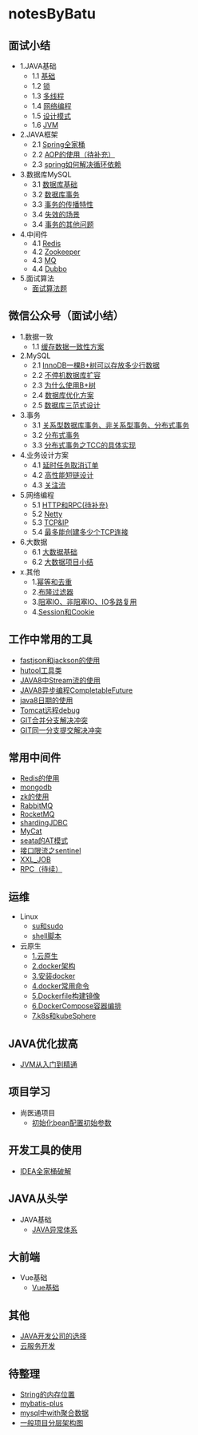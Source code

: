 # notesByBatu

## 面试小结
- 1.JAVA基础
    - 1.1 [基础](./面试小结/JAVA基础/JAVA基础之0.基础.md)
    - 1.2 [锁](./面试小结/JAVA基础/JAVA基础之1.锁.md)
    - 1.3 [多线程](./面试小结/JAVA基础/JAVA基础之2.多线程.md)
    - 1.4 [网络编程](./面试小结/JAVA基础/JAVA基础之3.网络编程.md)
    - 1.5 [设计模式](./面试小结/JAVA基础/JAVA基础之4.设计模式.md)
    - 1.6 [JVM](./面试小结/JAVA基础/JAVA基础之5.JVM.md)
- 2.JAVA框架
    - 2.1 [Spring全家桶](./面试小结/JAVA框架/Spring之0.Spring全家桶.md)
    - 2.2 [AOP的使用（待补充）](./微信公众号/202110-12/AOP.md)
    - 2.3 [spring如何解决循环依赖](./面试小结/JAVA框架/Spring之1.Spring如何解决循环依赖.md)
- 3.数据库MySQL
    - 3.1 [数据库基础](./面试小结/数据库/MySQL之0.数据库基础.md)
    - 3.2 [数据库事务](./面试小结/数据库/MySQL之1.数据库事务.md)
    - 3.3 [事务的传播特性](./面试小结/数据库/MySQL之2.事务的传播特性.md)
    - 3.4 [失效的场景](./面试小结/数据库/MySQL之3.失效的场景.md)
    - 3.4 [事务的其他问题](./面试小结/数据库/MySQL之4.事务的其他问题.md)
- 4.中间件
    - 4.1 [Redis](./面试小结/中间件/中间件之0.Redis.md)
    - 4.2 [Zookeeper](./面试小结/中间件/中间件之1.Zookeeper.md)
    - 4.3 [MQ](./面试小结/中间件/中间件之2.MQ.md)
    - 4.4 [Dubbo](./面试小结/中间件/中间件之3.Dubbo.md)
- 5.面试算法
    - [面试算法题](./算法/README.md)

## 微信公众号（面试小结）
- 1.数据一致
    - 1.1 [缓存数据一致性方案](./微信公众号/202110-12/数据一致-缓存数据一致性方案.md)
- 2.MySQL
    - 2.1 [InnoDB一棵B+树可以存放多少行数据](./微信公众号/202110-12/MySQL-InnoDB一棵B+树可以存放多少行数据.md)
    - 2.2 [不停机数据库扩容](./微信公众号/202110-12/MySQL-不停机数据库扩容.md)
    - 2.3 [为什么使用B+树](./微信公众号/202110-12/MySQL-为什么使用B+树.MD)
    - 2.4 [数据库优化方案](./微信公众号/202110-12/MySQL-数据库优化方案.md)
    - 2.5 [数据库三范式设计](./微信公众号/202110-12/MySQL-数据库三范式设计.md)
- 3.事务
    - 3.1 [关系型数据库事务、非关系型事务、分布式事务](./微信公众号/202110-12/事务-关系型数据库事务、非关系型事务、分布式事务.md)
    - 3.2 [分布式事务](./微信公众号/202110-12/事务-分布式事务.md)
    - 3.3 [分布式事务之TCC的具体实现](./微信公众号/202110-12/事务-分布式事务之TCC的具体实现.md)
- 4.业务设计方案
    - 4.1 [延时任务取消订单](./微信公众号/202110-12/延时任务取消订单.md)
    - 4.2 [高性能短链设计](./微信公众号/202110-12/高性能短链设计.md)
    - 4.3 [关注流](./微信公众号/202110-12/关注流.md)
- 5.网络编程
    - 5.1 [HTTP和RPC(待补充)](./微信公众号/202110-12/网络编程-HTTP和RPC(待补充).md)
    - 5.2 [Netty](./微信公众号/202110-12/网络编程-Netty.MD)
    - 5.3 [TCP&IP](./微信公众号/202110-12/网络编程-TCP&IP.MD)
    - 5.4 [最多能创建多少个TCP连接](./微信公众号/202110-12/网络编程-最多能创建多少个TCP连接.MD)
- 6.大数据
    - 6.1 [大数据基础](./微信公众号/202110-12/大数据-大数据基础.md)
    - 6.2 [大数据项目小结](./微信公众号/202110-12/大数据-大数据项目小结.md)
- x.其他
    - 1.[幂等和去重](./微信公众号/202107-09/幂等和去重.md)
    - 2.[布隆过滤器](./微信公众号/202107-09/布隆过滤器.md)
    - 3.[阻塞IO、非阻塞IO、IO多路复用](./微信公众号/202110-12/阻塞IO、非阻塞IO、IO多路复用.md)
    - 4.[Session和Cookie](./微信公众号/202110-12/Session和Cookie.MD)


## 工作中常用的工具
- [fastjson和jackson的使用](./微信公众号/202107-09/fastjson和jackson的使用.md)
- [hutool工具类](./微信公众号/202107-09/hutool工具类.md)
- [JAVA8中Stream流的使用](./bilibili/尚硅谷/JAVA8李贺飞/JAVA8新特性/JAVA8中Stream流的使用.md)
- [JAVA8异步编程CompletableFuture](./微信公众号/202107-09/completableFuture.md)
- [java8日期的使用](./微信公众号/202107-09/时间.md)
- [Tomcat远程debug](./微信公众号/202110-12/工具-Tomcat远程debug.md)
- [GIT合并分支解决冲突](微信公众号/202110-12/工具-GIT合并分支解决冲突.MD)
- [GIT同一分支提交解决冲突](微信公众号/202110-12/工具-GIT同一分支提交解决冲突.md)



## 常用中间件
- [Redis的使用](./微信公众号/202107-09/redis的使用.md)
- [mongodb](./微信公众号/202110-12/中间件-mongodb.md)
- [zk的使用](./微信公众号/202107-09/zk的使用.md)
- [RabbitMQ](./微信公众号/202110-12/中间件-RabbitMQ.MD)
- [RocketMQ](./微信公众号/202110-12/中间件-RocketMQ.MD)
- [shardingJDBC](./微信公众号/202110-12/中间件-shardingJDBC.MD)
- [MyCat](./微信公众号/202110-12/中间件-MyCat.MD)
- [seata的AT模式](./微信公众号/202110-12/中间件-seata的AT模式.md)
- [接口限流之sentinel](./微信公众号/202110-12/中间件-接口限流之sentinel.MD)
- [XXL_JOB](./微信公众号/202110-12/中间件-XXL_JOB.md)
- [RPC（待续）](./微信公众号/202107-09/RPC/RPC.md)



## 运维
- Linux
  - [su和sudo](./微信公众号/202107-09/su和sudo.md)
  - [shell脚本](./微信公众号/202110-12/运维-shell脚本.MD)
- 云原生
  - [1.云原生](./微信公众号/202110-12/01%20云原生.md)
  - [2.docker架构](./微信公众号/202110-12/02%20docker架构.md)
  - [3.安装docker](./微信公众号/202110-12/03%20安装docker.md)
  - [4.docker常用命令](./微信公众号/202110-12/04%20docker常用命令.md)
  - [5.Dockerfile构建镜像](./微信公众号/202110-12/05%20Dockerfile构建镜像.md)
  - [6.DockerCompose容器编排](./微信公众号/202110-12/06%20DockerCompose容器编排.md)
  - [7.k8s和kubeSphere](./微信公众号/202110-12/07%20k8s和kubeSphere.md)



## JAVA优化拔高
- [JVM从入门到精通](./bilibili/尚硅谷/JVM宋红康)


## 项目学习
- 尚医通项目
  - [初始化bean配置初始参数](./项目学习/尚医通项目/初始化bean配置初始参数.md)

## 开发工具的使用
- [IDEA全家桶破解](https://www.bilibili.com/video/BV1zb4y1U7Fv?p=2)



## JAVA从头学
- JAVA基础
    - [JAVA异常体系](./JAVA从头学/01_JAVA基础/java异常.md)


## 大前端
- Vue基础
    - [Vue基础](./大前端/Vue/vue.md)



## 其他
- [JAVA开发公司的选择](./其他/开发公司性质.md)
- [云服务开发](./微信公众号/202110-12/云服务开发.md)



## 待整理
- [String的内存位置](./微信公众号/202110-12/面试之String的内存位置.md)
- [mybatis-plus](./微信公众号/202110-12/mybatis-plus.md)
- [mysql中with聚合数据](./微信公众号/202110-12/mysql中with的用法.md)
- [一般项目分层架构图](./微信公众号/202110-12/项目分层.md)